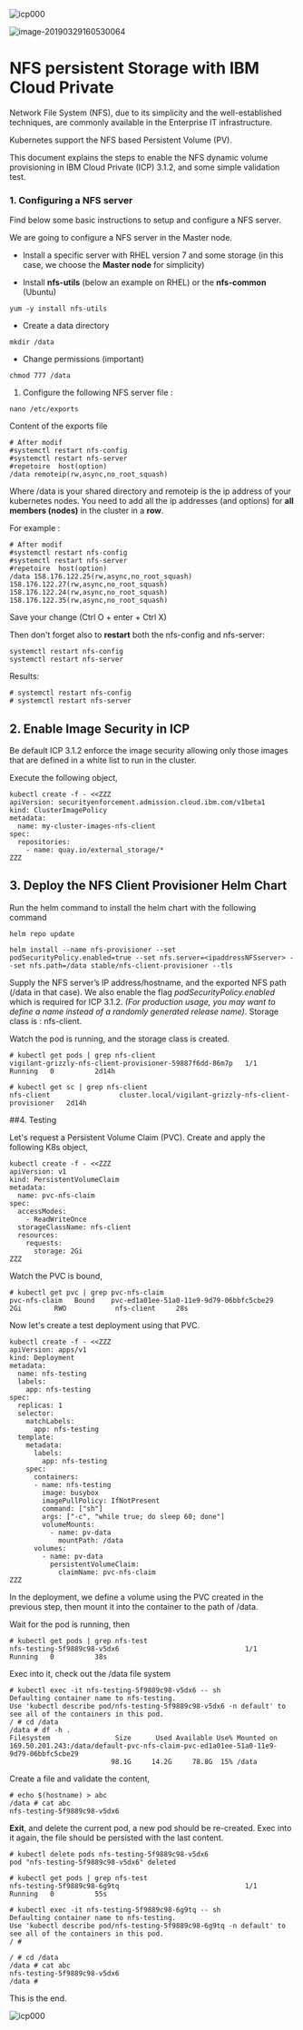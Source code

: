 ![icp000](images/icp000.png)



![image-20190329160530064](images/image-20190329160530064-3871930.png)



# NFS persistent Storage with IBM Cloud Private



Network File System (NFS), due to its simplicity and the well-established techniques, are commonly available in the Enterprise IT infrastructure.

Kubernetes support the NFS based Persistent Volume (PV). 

This document explains the steps to enable the NFS dynamic volume provisioning in IBM Cloud Private (ICP) 3.1.2, and some simple validation test.

### 1. Configuring a NFS server

Find below some basic instructions to setup and configure a NFS server. 

We are going to configure a NFS server in the Master node.

- Install a specific server with RHEL version 7 and some storage (in this case, we choose the **Master node** for simplicity)

- Install **nfs-utils** (below an example on RHEL) or the **nfs-common** (Ubuntu)

`yum -y install nfs-utils`

- Create a data directory

`mkdir /data`

- Change permissions (important)

`chmod 777 /data`

1. Configure the following NFS server file :

`nano /etc/exports`

Content of the exports file

```console
# After modif
#systemctl restart nfs-config
#systemctl restart nfs-server
#repetoire  host(option)
/data remoteip(rw,async,no_root_squash) 
```

Where /data is your shared directory and remoteip is the ip address of your kubernetes nodes. You need to add all the ip addresses (and options) for **all members (nodes)** in the cluster in a **row**.

For example :

```console
# After modif
#systemctl restart nfs-config
#systemctl restart nfs-server
#repetoire  host(option)
/data 158.176.122.25(rw,async,no_root_squash) 158.176.122.27(rw,async,no_root_squash) 158.176.122.24(rw,async,no_root_squash) 158.176.122.35(rw,async,no_root_squash)
```

Save your change (Ctrl O + enter + Ctrl X)

Then don't forget also to **restart** both the nfs-config and nfs-server:

```
systemctl restart nfs-config
systemctl restart nfs-server
```

Results:

```console
# systemctl restart nfs-config
# systemctl restart nfs-server
```



## 2. Enable Image Security in ICP

Be default ICP 3.1.2 enforce the image security allowing only those images that are defined in a white list to run in the cluster.

Execute the following object,

```
kubectl create -f - <<ZZZ
apiVersion: securityenforcement.admission.cloud.ibm.com/v1beta1
kind: ClusterImagePolicy
metadata:
  name: my-cluster-images-nfs-client
spec:
  repositories:
    - name: quay.io/external_storage/*
ZZZ
```



## 3. Deploy the NFS Client Provisioner Helm Chart

Run the helm command to install the helm chart with the following command

```
helm repo update

helm install --name nfs-provisioner --set podSecurityPolicy.enabled=true --set nfs.server=<ipaddressNFSserver> --set nfs.path=/data stable/nfs-client-provisioner --tls
```

Supply the NFS server’s IP address/hostname, and the exported NFS path (/data in that case). We also enable the flag *podSecurityPolicy.enabled* which is required for ICP 3.1.2. *(For production usage, you may want to define a name instead of a randomly generated release name)*. Storage class is : nfs-client.

Watch the pod is running, and the storage class is created.

```
# kubectl get pods | grep nfs-client
vigilant-grizzly-nfs-client-provisioner-59887f6dd-86m7p   1/1     Running   0          2d14h

# kubectl get sc | grep nfs-client
nfs-client                 cluster.local/vigilant-grizzly-nfs-client-provisioner   2d14h
```



##4. Testing

Let's request a Persistent Volume Claim (PVC). Create and apply the following K8s object,

```
kubectl create -f - <<ZZZ
apiVersion: v1
kind: PersistentVolumeClaim
metadata:
  name: pvc-nfs-claim
spec:
  accessModes:
    - ReadWriteOnce
  storageClassName: nfs-client
  resources:
    requests:
      storage: 2Gi
ZZZ
```

Watch the PVC is bound,

```
# kubectl get pvc | grep pvc-nfs-claim
pvc-nfs-claim   Bound    pvc-ed1a01ee-51a0-11e9-9d79-06bbfc5cbe29   2Gi        RWO            nfs-client     28s
```

Now let's create a test deployment using that PVC.

```
kubectl create -f - <<ZZZ
apiVersion: apps/v1
kind: Deployment
metadata:
  name: nfs-testing
  labels:
    app: nfs-testing
spec:
  replicas: 1
  selector:
    matchLabels:
      app: nfs-testing
  template:
    metadata:
      labels:
        app: nfs-testing
    spec:
      containers:
      - name: nfs-testing
        image: busybox
        imagePullPolicy: IfNotPresent
        command: ["sh"]
        args: ["-c", "while true; do sleep 60; done"]
        volumeMounts:
          - name: pv-data
            mountPath: /data
      volumes:
        - name: pv-data
          persistentVolumeClaim:
            claimName: pvc-nfs-claim
ZZZ
```

In the deployment, we define a volume using the PVC created in the previous step, then mount it into the container to the path of /data.

Wait for the pod is running, then

```
# kubectl get pods | grep nfs-test
nfs-testing-5f9889c98-v5dx6                               1/1     Running   0          38s
```

Exec into it, check out the /data file system

```
# kubectl exec -it nfs-testing-5f9889c98-v5dx6 -- sh
Defaulting container name to nfs-testing.
Use 'kubectl describe pod/nfs-testing-5f9889c98-v5dx6 -n default' to see all of the containers in this pod.
/ # cd /data
/data # df -h .
Filesystem                Size      Used Available Use% Mounted on
169.50.201.243:/data/default-pvc-nfs-claim-pvc-ed1a01ee-51a0-11e9-9d79-06bbfc5cbe29
                         98.1G     14.2G     78.8G  15% /data
```

Create a file and validate the content,

```
# echo $(hostname) > abc
/data # cat abc
nfs-testing-5f9889c98-v5dx6
```

**Exit**, and delete the current pod, a new pod should be re-created. Exec into it again, the file should be persisted with the last content.

```
# kubectl delete pods nfs-testing-5f9889c98-v5dx6
pod "nfs-testing-5f9889c98-v5dx6" deleted

# kubectl get pods | grep nfs-test
nfs-testing-5f9889c98-6g9tq                               1/1     Running   0          55s

# kubectl exec -it nfs-testing-5f9889c98-6g9tq -- sh
Defaulting container name to nfs-testing.
Use 'kubectl describe pod/nfs-testing-5f9889c98-6g9tq -n default' to see all of the containers in this pod.
/ # 

/ # cd /data
/data # cat abc
nfs-testing-5f9889c98-v5dx6
/data # 

```

This is the end.

![icp000](images/icp000.png)







